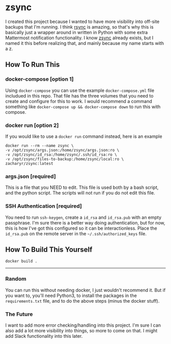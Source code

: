 # zsync

I created this project because I wanted to have more visibility into off-site backups that I'm running. I think [rsync](https://en.wikipedia.org/wiki/Rsync) is amazing, so that's why this is basically just a wrapper around in written in Python with some extra Mattermost notification functionality. I know [zsync](http://zsync.moria.org.uk/) already exists, but I named it this before realizing that, and mainly because my name starts with a z.

## How To Run This
### docker-compose [option 1]
Using `docker-compose` you can use the example `docker-compose.yml` file includued in this repo. That file has the three volumes that you need to create and configure for this to work. I would recommend a command something like `docker-compose up && docker-compose down` to run this with compose.

### docker run [option 2]
If you would like to use a `docker run` command instead, here is an example
```
docker run --rm --name zsync \
-v /opt/zsync/args.json:/home/zsync/args.json:ro \
-v /opt/zsync/id_rsa:/home/zsync/.ssh/id_rsa:ro \
-v /opt/zsync/files-to-backup:/home/zsync/local:ro \
zacharyr/zsync:latest
```

### args.json [required]
This is a file that you NEED to edit. This file is used both by a bash script, and the python script. The scripts will not run if you do not edit this file.

### SSH Authentication [required]
You need to run `ssh-keygen`, create a `id_rsa` and `id_rsa.pub` with an empty passphrase. I'm sure there is a better way doing authentication, but for now, this is how I've got this configured so it can be interactionless. Place the `id_rsa.pub` on the remote server in the `~/.ssh/authorized_keys` file.

## How To Build This Yourself
`docker build .`

---

### Random
You can run this without needing docker, I just wouldn't recommend it. But if you want to, you'll need Python3, to install the packages in the `requirements.txt` file, and to do the above steps (minus the docker stuff).

### The Future
I want to add more error checking/handling into this project. I'm sure I can also add a lot more visibility into things, so more to come on that.
I might add Slack functionality into this later.
